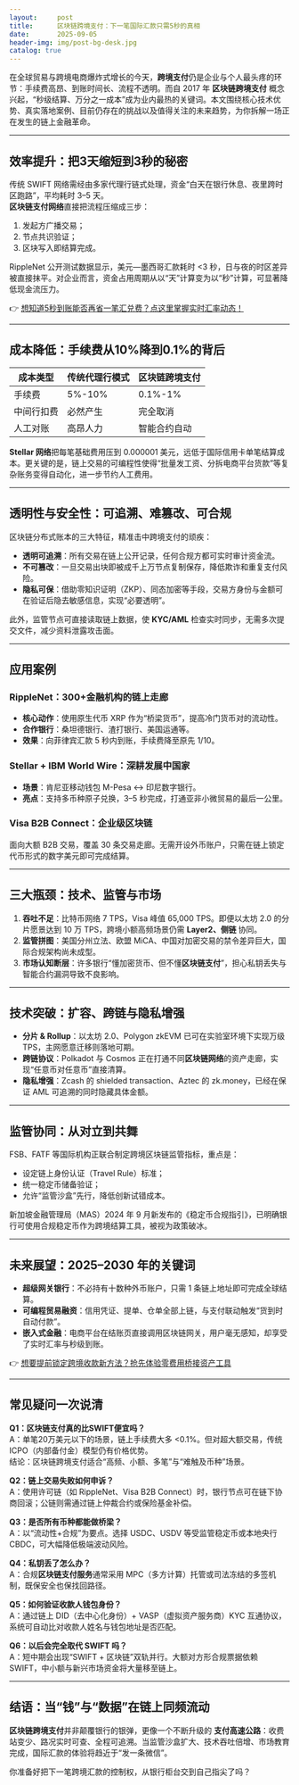 ```yaml
---
layout:     post
title:      区块链跨境支付：下一笔国际汇款只需5秒的真相
date:       2025-09-05
header-img: img/post-bg-desk.jpg
catalog: true
---
```


在全球贸易与跨境电商爆炸式增长的今天，**跨境支付**仍是企业与个人最头疼的环节：手续费高昂、到账时间长、流程不透明。而自 2017 年 **区块链跨境支付** 概念兴起，“秒级结算、万分之一成本”成为业内最热的关键词。本文围绕核心技术优势、真实落地案例、目前仍存在的挑战以及值得关注的未来趋势，为你拆解一场正在发生的链上金融革命。

---

## **效率提升：把3天缩短到3秒的秘密**

传统 SWIFT 网络需经由多家代理行链式处理，资金“白天在银行休息、夜里跨时区跑路”，平均耗时 3–5 天。  
**区块链支付网络**直接把流程压缩成三步：

1. 发起方广播交易；
2. 节点共识验证；
3. 区块写入即结算完成。

RippleNet 公开测试数据显示，美元—墨西哥汇款耗时 <3 秒，日与夜的时区差异被直接抹平。对企业而言，资金占用周期从以“天”计算变为以“秒”计算，可显著降低现金流压力。

👉 [想知道5秒到账能否再省一笔汇兑费？点这里掌握实时汇率动态！](https://okxdog.com/)

---

## **成本降低：手续费从10%降到0.1%的背后**

| 成本类型        | 传统代理行模式 | 区块链跨境支付 |
|----------------|----------------|----------------|
| 手续费         | 5%-10%         | 0.1%-1%        |
| 中间行扣费     | 必然产生       | 完全取消       |
| 人工对账       | 高昂人力       | 智能合约自动   |

**Stellar 网络**把每笔基础费用压到 0.000001 美元，远低于国际信用卡单笔结算成本。更关键的是，链上交易的可编程性使得“批量发工资、分拆电商平台货款”等复杂账务变得自动化，进一步节约人工费用。

---

## **透明性与安全性：可追溯、难篡改、可合规**

区块链分布式账本的三大特征，精准击中跨境支付的顽疾：

- **透明可追溯**：所有交易在链上公开记录，任何合规方都可实时审计资金流。
- **不可篡改**：一旦交易出块即被成千上万节点复制保存，降低欺诈和重复支付风险。
- **隐私可保**：借助零知识证明（ZKP）、同态加密等手段，交易方身份与金额可在验证后隐去敏感信息，实现“必要透明”。

此外，监管节点可直接读取链上数据，使 **KYC/AML** 检查实时同步，无需多次提交文件，减少资料泄露攻击面。

---

## **应用案例**

### **RippleNet：300+金融机构的链上走廊**

- **核心动作**：使用原生代币 XRP 作为“桥梁货币”，提高冷门货币对的流动性。  
- **合作银行**：桑坦德银行、渣打银行、美国运通等。  
- **效果**：向菲律宾汇款 5 秒内到账，手续费降至原先 1/10。

### **Stellar + IBM World Wire：深耕发展中国家**

- **场景**：肯尼亚移动钱包 M-Pesa ↔ 印尼数字银行。  
- **亮点**：支持多币种原子兑换，3–5 秒完成，打通亚非小微贸易的最后一公里。

### **Visa B2B Connect：企业级区块链**

面向大额 B2B 交易，覆盖 30 条交易走廊。无需开设外币账户，只需在链上锁定代币形式的数字美元即可完成结算。

---

## **三大瓶颈：技术、监管与市场**

1. **吞吐不足**：比特币网络 7 TPS，Visa 峰值 65,000 TPS。即便以太坊 2.0 的分片愿景达到 10 万 TPS，跨境小额高频场景仍需 **Layer2、侧链** 协同。
2. **监管拼图**：美国分州立法、欧盟 MiCA、中国对加密交易的禁令差异巨大，国际合规架构尚未成型。
3. **市场认知断层**：许多银行“懂加密货币、但不懂**区块链支付**”，担心私钥丢失与智能合约漏洞导致不良影响。

---

## **技术突破：扩容、跨链与隐私增强**

- **分片 & Rollup**：以太坊 2.0、Polygon zkEVM 已可在实验室环境下实现万级 TPS，主网愿意迁移则落地可期。
- **跨链协议**：Polkadot 与 Cosmos 正在打通不同**区块链网络**的资产走廊，实现“任意币对任意币”直接清算。
- **隐私增强**：Zcash 的 shielded transaction、Aztec 的 zk.money，已经在保证 AML 可追溯的同时隐藏具体金额。

---

## **监管协同：从对立到共舞**

FSB、FATF 等国际机构正联合制定跨境区块链监管指标，重点是：

- 设定链上身份认证（Travel Rule）标准；
- 统一稳定币储备验证；
- 允许“监管沙盒”先行，降低创新试错成本。

新加坡金融管理局（MAS）2024 年 9 月新发布的《稳定币合规指引》，已明确银行可使用合规稳定币作为跨境结算工具，被视为政策破冰。

---

## **未来展望：2025–2030 年的关键词**

- **超级网关银行**：不必持有十数种外币账户，只需 1 条链上地址即可完成全球结算。  
- **可编程贸易融资**：信用凭证、提单、仓单全部上链，与支付联动触发“货到时自动付款”。  
- **嵌入式金融**：电商平台在结账页直接调用区块链网关，用户毫无感知，却享受了实时汇率与秒级到账。

👉 [想要提前锁定跨境收款新方法？抢先体验零费用桥接资产工具](https://okxdog.com/)

---

## **常见疑问一次说清**

**Q1：区块链支付真的比SWIFT便宜吗？**  
A：单笔20万美元以下的场景，链上手续费大多 <0.1%。但对超大额交易，传统 ICPO（内部备付金）模型仍有价格优势。  
结论：区块链跨境支付适合“高频、小额、多笔”与“难触及币种”场景。

**Q2：链上交易失败如何申诉？**  
A：使用许可链（如 RippleNet、Visa B2B Connect）时，银行节点可在链下协商回滚；公链则需通过链上仲裁合约或保险基金补偿。

**Q3：是否所有币种都能做桥梁？**  
A：以“流动性+合规”为要点。选择 USDC、USDV 等受监管稳定币或本地央行 CBDC，可大幅降低极端波动风险。

**Q4：私钥丢了怎么办？**  
A：合规**区块链支付服务**通常采用 MPC（多方计算）托管或司法冻结的多签机制，既保安全也保找回路径。

**Q5：如何验证收款人钱包身份？**  
A：通过链上 DID（去中心化身份）+ VASP（虚拟资产服务商）KYC 互通协议，系统可自动比对收款人姓名与钱包地址是否匹配。

**Q6：以后会完全取代 SWIFT 吗？**  
A：短中期会出现“SWIFT + 区块链”双轨并行。大额对方形合规票据依赖 SWIFT，中小额与新兴市场资金将大量移至链上。

---

## **结语：当“钱”与“数据”在链上同频流动**

**区块链跨境支付**并非颠覆银行的银弹，更像一个不断升级的 **支付高速公路**：收费站变少、路况实时可查、全程可追溯。当监管沙盒扩大、技术吞吐倍增、市场教育完成，国际汇款的体验将趋近于“发一条微信”。  

你准备好把下一笔跨境汇款的控制权，从银行柜台交到自己指尖了吗？